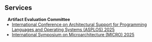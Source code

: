 ## Services

<h4 style="margin:0 10px 0;">Artifact Evaluation Committee</h4>

<!-- https://sites.google.com/view/asplos25aec/home -->
<ul style="margin:0 0 5px;">
  <li><a href="https://www.asplos-conference.org/asplos2025/"><autocolor>International Conference on Architectural Support for Programming Languages and Operating Systems (ASPLOS) 2025</autocolor></a></li>
  <li><a href="https://microarch.org/micro58/"><autocolor>International Symposium on Microarchitecture (MICRO) 2025</autocolor></a></li>
</ul>